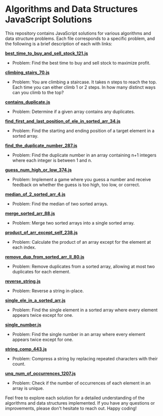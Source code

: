 # Algorithms and Data Structures JavaScript Solutions

This repository contains JavaScript solutions for various algorithms and data structure problems. Each file corresponds to a specific problem, and the following is a brief description of each with links:

**[best_time_to_buy_and_sell_stock_121.js](best_time_to_buy_and_sell_stock_121.js)**

- Problem: Find the best time to buy and sell stock to maximize profit.

**[climbing_stairs_70.js](climbing_stairs_70.js)**

- Problem: You are climbing a staircase. It takes n steps to reach the top. Each time you can either climb 1 or 2 steps. In how many distinct ways can you climb to the top?

**[contains_duplicate.js](contains_duplicate.js)**

- Problem: Determine if a given array contains any duplicates.

**[find_first_and_last_position_of_ele_in_sorted_arr_34.js](find_first_and_last_position_of_ele_in_sorted_arr_34.js)**

- Problem: Find the starting and ending position of a target element in a sorted array.

**[find_the_duplicate_number_287.js](find_the_duplicate_number_287.js)**

- Problem: Find the duplicate number in an array containing n+1 integers where each integer is between 1 and n.

**[guess_num_high_or_low_374.js](guess_num_high_or_low_374.js)**

- Problem: Implement a game where you guess a number and receive feedback on whether the guess is too high, too low, or correct.

**[median_of_2_sorted_arr_4.js](median_of_2_sorted_arr_4.js)**

- Problem: Find the median of two sorted arrays.

**[merge_sorted_arr_88.js](merge_sorted_arr_88.js)**

- Problem: Merge two sorted arrays into a single sorted array.

**[product_of_arr_except_self_238.js](product_of_arr_except_self_238.js)**

- Problem: Calculate the product of an array except for the element at each index.

**[remove_dup_from_sorted_arr_II_80.js](remove_dup_from_sorted_arr_II_80.js)**

- Problem: Remove duplicates from a sorted array, allowing at most two duplicates for each element.

**[reverse_string.js](reverse_string.js)**

- Problem: Reverse a string in-place.

**[single_ele_in_a_sorted_arr.js](single_ele_in_a_sorted_arr.js)**

- Problem: Find the single element in a sorted array where every element appears twice except for one.

**[single_number.js](single_number.js)**

- Problem: Find the single number in an array where every element appears twice except for one.

**[string_comp_443.js](string_comp_443.js)**

- Problem: Compress a string by replacing repeated characters with their count.

**[unq_num_of_occurrences_1207.js](unq_num_of_occurrences_1207.js)**

- Problem: Check if the number of occurrences of each element in an array is unique.

Feel free to explore each solution for a detailed understanding of the algorithms and data structures implemented. If you have any questions or improvements, please don't hesitate to reach out. Happy coding!
